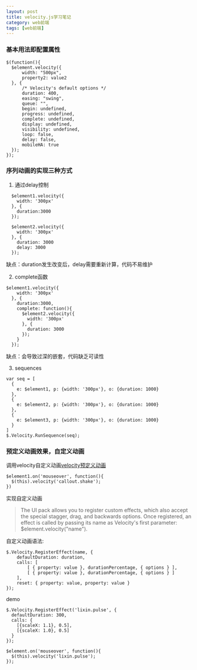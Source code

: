 ```yaml
---
layout: post
title: velocity.js学习笔记
category: web前端
tags: [web前端]
---
```


### 基本用法即配置属性
```
$(function(){
  $element.velocity({
      width: "500px",
      property2: value2
  }, {
      /* Velocity's default options */
      duration: 400,
      easing: "swing",
      queue: "",
      begin: undefined,
      progress: undefined,
      complete: undefined,
      display: undefined,
      visibility: undefined,
      loop: false,
      delay: false,
      mobileHA: true
  });
});
```

### 序列动画的实现三种方式

1. 通过delay控制
```
  $element1.velocity({
    width: '300px'
  }, {
    duration:3000
  });

  $element2.velocity({
    width: '300px'
  }, {
    duration: 3000
    delay: 3000
  });
```
缺点：duration发生改变后，delay需要重新计算，代码不易维护

2. complete函数
```
$element1.velocity({
    width: '300px'
  }, {
    duration:3000,
    complete: function(){
      $element2.velocity({
        width: '300px'
      }, {
        duration: 3000
      });
    }
  });
```
缺点：会导致过深的嵌套，代码缺乏可读性

3. sequences
```
var seq = [
  {
    e: $element1, p: {width: '300px'}, o: {duration: 1000}
  },
  {
    e: $element2, p: {width: '300px'}, o: {duration: 1000}
  },
  {
    e: $element3, p: {width: '300px'}, o: {duration: 1000}
  }
]
$.Velocity.RunSequence(seq);
```

### 预定义动画效果，自定义动画

调用velocity自定义动画[velocity预定义动画](http://julian.com/research/velocity/#uiPack)
```
$element1.on('mouseover', function(){
  $(this).velocity('callout.shake');
})
```

实现自定义动画
> The UI pack allows you to register custom effects, which also accept the special stagger, drag, and backwards options. Once registered, an effect is called by passing its name as Velocity's first parameter: $element.velocity("name").

自定义动画语法:
```
$.Velocity.RegisterEffect(name, {
    defaultDuration: duration,
    calls: [
        [ { property: value }, durationPercentage, { options } ],
        [ { property: value }, durationPercentage, { options } ]
    ],
    reset: { property: value, property: value }
});
````

demo
```
$.Velocity.RegisterEffect('lixin.pulse', {
  defaultDuration: 300,
  calls: {
    [{scaleX: 1.1}, 0.5],
    [{scaleX: 1.0}, 0.5]
  }
});

$element.on('mouseover', function(){
  $(this).velocity('lixin.pulse');
});
```
